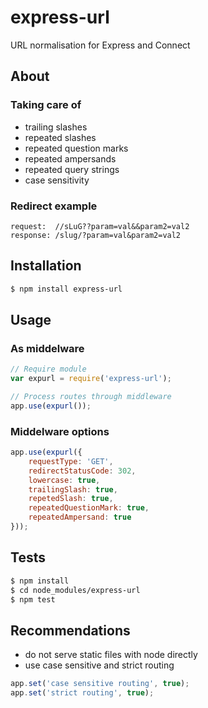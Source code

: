 # express-url
URL normalisation for Express and Connect

## About

### Taking care of
* trailing slashes
* repeated slashes
* repeated question marks
* repeated ampersands
* repeated query strings
* case sensitivity

### Redirect example
```
request:  //sLuG??param=val&&param2=val2
response: /slug/?param=val&param2=val2
```

## Installation
```sh
$ npm install express-url
```

## Usage

### As middelware
```js
// Require module
var expurl = require('express-url');

// Process routes through middleware
app.use(expurl());
```

### Middelware options
```js
app.use(expurl({
    requestType: 'GET',
    redirectStatusCode: 302,
    lowercase: true,
    trailingSlash: true,
    repetedSlash: true,
    repeatedQuestionMark: true,
    repeatedAmpersand: true
}));
```

## Tests

```sh
$ npm install
$ cd node_modules/express-url
$ npm test
```

## Recommendations
* do not serve static files with node directly
* use case sensitive and strict routing

```js
app.set('case sensitive routing', true);
app.set('strict routing', true);
```
